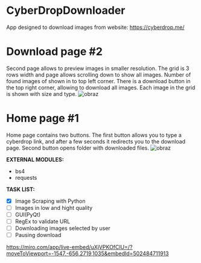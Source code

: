 # CyberDropDownloader

App designed to download images from website: https://cyberdrop.me/

# Download page #2

Second page allows to preview images in smaller resolution. The grid is 3 rows width and page allows scrolling down to show all images. Number of found images of shown in to top left corner. There is a download button in the top right corner, allowing to download all images. Each image in the grid is shown with size and type.
![obraz](https://user-images.githubusercontent.com/63920067/197774238-5f978958-d7f3-4dbf-9af6-8b24e5b2841d.png)

# Home page #1
Home page contains two buttons. The first button allows you to type a cyberdrop link, and after a few seconds it redirects you to the download page. Second button opens folder with downloaded files.
![obraz](https://user-images.githubusercontent.com/63920067/197776573-9a538057-ff19-4e90-88c2-27f1bd191626.png)


**EXTERNAL MODULES:**
* bs4
* requests

**TASK LIST:**
- [X] Image Scraping with Python
- [ ] Images in low and hight quality
- [ ] GUI(PyQt)
- [ ] RegEx to validate URL
- [ ] Downloading images selected by user
- [ ] Pausing download

https://miro.com/app/live-embed/uXjVPKOfClU=/?moveToViewport=-1547,-656,2719,1035&embedId=502484711913
